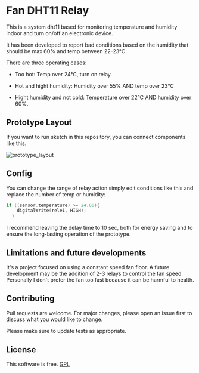 # Fan DHT11 Relay
This is a system dht11 based for monitoring temperature and humidity indoor and turn on/off an electronic device. 

It has been developed to report bad conditions based on the humidity that should be max 60% and temp between 22-23°C.

There are three operating cases:

* Too hot: Temp over 24°C, turn on relay.

* Hot and hight humidity: Humidity over 55% AND temp over 23°C

* Hight humidity and not cold: Temperature over 22°C AND humidity over 60%. 

## Prototype Layout
If you want to run sketch in this repository, you can connect components like this.

![prototype_layout](https://user-images.githubusercontent.com/14968550/57195431-920f7a00-6f52-11e9-9e8e-ed82d3c28bfc.PNG)
## Config
You can change the range of relay action simply edit conditions like this and replace the number of temp or humidity:
```c++
if ((sensor.temperature) >= 24.00){
    digitalWrite(rele1, HIGH);
  }
```
I recommend leaving the delay time to 10 sec, both for energy saving and to ensure the long-lasting operation of the prototype.

## Limitations and future developments

It's a project focused on using a constant speed fan floor. A future development may be the addition of 2-3 relays to control the fan speed. Personally I don't prefer the fan too fast because it can be harmful to health.

## Contributing
Pull requests are welcome. For major changes, please open an issue first to discuss what you would like to change.

Please make sure to update tests as appropriate.

## License
This software is free.
[GPL](http://www.gnu.org/licenses/gpl.html)

